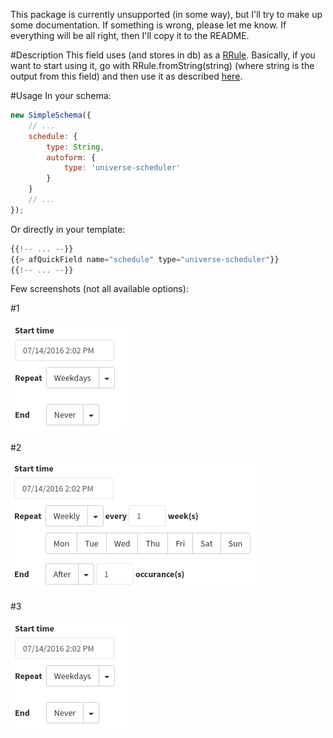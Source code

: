 This package is currently unsupported (in some way), but I'll try to make up some documentation. If something is wrong, please let me know. If everything will be all right, then I'll copy it to the README.

#Description
This field uses (and stores in db) as a [RRule](https://github.com/aramk/rrule/). Basically, if you want to start using it, go with RRule.fromString(string) (where string is the output from this field) and then use it as described [here](https://github.com/aramk/rrule/#occurrence-retrieval-methods).

#Usage
In your schema:

```javascript
new SimpleSchema({
    // ...
    schedule: {
        type: String,
        autoform: {
            type: 'universe-scheduler'
        }
    }
    // ...
});
```
Or directly in your template:

```javascript
{{!-- ... --}}
{{> afQuickField name="schedule" type="universe-scheduler"}}
{{!-- ... --}}
```

Few screenshots (not all available options):

#1

![Screenshot 1](https://github.com/ecarlotti/meteor-autoform-scheduler/blob/master/screenshots/screnshot1.png)

#2

![Screenshot 2](https://github.com/ecarlotti/meteor-autoform-scheduler/blob/master/screenshots/screnshot2.png)

#3

![Screenshot 3](https://github.com/ecarlotti/meteor-autoform-scheduler/blob/master/screenshots/screnshot1.png)
